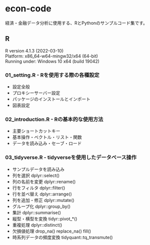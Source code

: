 # econ-code
経済・金融データ分析に使用する、RとPythonのサンプルコード集です。

## R
R version 4.1.3 (2022-03-10)  
Platform: x86_64-w64-mingw32/x64 (64-bit)  
Running under: Windows 10 x64 (build 19042)  
### 01_setting.R - Rを使用する際の各種設定
* 設定全般
* プロキシーサーバー設定
* パッケージのインストールとインポート
* 図表設定

### 02_introduction.R - Rの基本的な使用方法
* 主要ショートカットキー
* 基本操作・ベクトル・リスト・関数
* データを読み込み・セーブ・ロード

### 03_tidyverse.R - tidyverseを使用したデータベース操作
* サンプルデータを読み込み
* 列を選択 dplyr::select()
* 列の名前を変更 dplyr::rename() 
* 行をフィルタ dplyr::filter()
* 行を並べ替え dplyr::arrange()
* 列を追加・修正 dplyr::mutate()
* グループ化 dplyr::group_by()
* 集計 dplyr::summarise()
* 縦型・横型を変換 tidyr::pivot_*()
* 重複処理 dplyr::distinct()
* 欠損値処理 drop_na() replace_na() fill()
* 時系列データの頻度変換 tidyquant::tq_transmute()